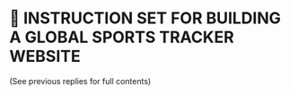 # 🧠 INSTRUCTION SET FOR BUILDING A GLOBAL SPORTS TRACKER WEBSITE

(See previous replies for full contents)